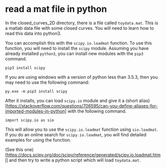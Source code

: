 # read a mat file in python

In the closed_curves_2D directory, there is a file called `toydata.mat`.
This is a matlab data file with some closed curves.
You will need to learn how to read this data into python3.

You can accomplish this with the `scipy.io.loadmat` function.
To use this function, you will need to install the `scipy` module.
Assuming you have already installed `python3`, you can install new modules with the `pip3` command.

```
pip3 install scipy
```

If you are using windows with a version of python less than 3.5.3, then you may need to use the following command:

```
py.exe -m pip3 install scipy
```

After it installs, you can load `scipy.io` module and give it a (short alias)[https://stackoverflow.com/questions/706595/can-you-define-aliases-for-imported-modules-in-python] with the following command.


```
import scipy.io as sio
```

This will allow you to use the `scipy.io.loadmat` function using `sio.loadmat`.
If you do an online search for `scipy.io.loadmat`, you will find detailed examples for using the function. 

(See this one)[https://docs.scipy.org/doc/scipy/reference/generated/scipy.io.loadmat.html] and then try to write a python script which will load `toydata.mat`.
